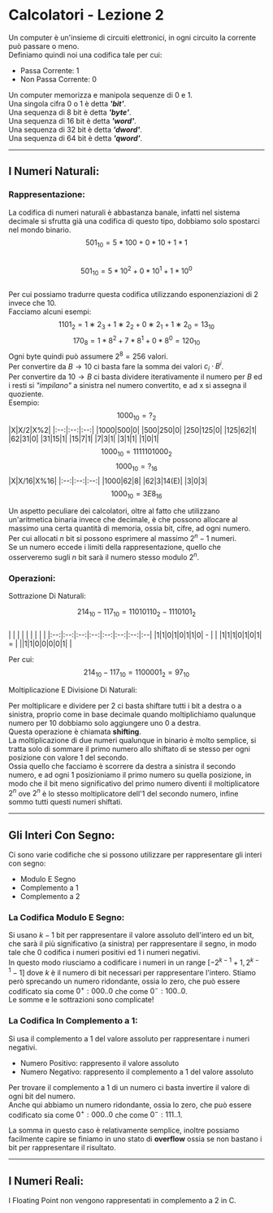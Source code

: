 <script type="text/javascript"
  src="https://cdnjs.cloudflare.com/ajax/libs/mathjax/2.7.0/MathJax.js?config=TeX-AMS_CHTML">
</script>
<script type="text/x-mathjax-config">
  MathJax.Hub.Config({
    tex2jax: {
      inlineMath: [['$','$'], ['\\(','\\)']],
      processEscapes: true},
      jax: ["input/TeX","input/MathML","input/AsciiMath","output/CommonHTML"],
      extensions: ["tex2jax.js","mml2jax.js","asciimath2jax.js","MathMenu.js","MathZoom.js","AssistiveMML.js", "[Contrib]/a11y/accessibility-menu.js"],
      TeX: {
      extensions: ["AMSmath.js","AMSsymbols.js","noErrors.js","noUndefined.js"],
      equationNumbers: {
      autoNumber: "AMS"
      }
    }
  });
</script>

Calcolatori - Lezione 2
=======================

Un computer è un'insieme di circuiti elettronici, in ogni circuito la corrente può passare o meno.  
Definiamo quindi noi una codifica tale per cui:  
- Passa Corrente: $1$  
- Non Passa Corrente: $0$  

Un computer memorizza e manipola sequenze di $0$ e $1$.  
Una singola cifra $0$ o $1$ è detta ***'bit'***.  
Una sequenza di $8$ bit è detta ***'byte'***.  
Una sequenza di $16$ bit è detta ***'word'***.  
Una sequenza di $32$ bit è detta ***'dword'***.  
Una sequenza di $64$ bit è detta ***'qword'***.  

---
I Numeri Naturali:
------------------

### Rappresentazione:  

La codifica di numeri naturali è abbastanza banale,
infatti nel sistema decimale si sfrutta già una codifica di questo tipo, dobbiamo solo spostarci nel mondo binario.  
$$501_{10} = 5*100 + 0*10 + 1*1$$  
$$501_{10} = 5*10^2 + 0*10^1 + 1*10^0$$  
Per cui possiamo tradurre questa codifica utilizzando esponenziazioni di $2$ invece che $10$.  
Facciamo alcuni esempi:  
$$1101_2 = 1∗2_3 + 1∗2_2 + 0∗2_1 + 1∗2_0 = 13_{10}$$
$$170_8 = 1*8^2 + 7*8^1 + 0*8^0 = 120_{10}$$
Ogni byte quindi può assumere $2^8 = 256$ valori.  
Per convertire da $B \rightarrow 10$ ci basta fare la somma dei valori $c_i\cdot B^i$.  
Per convertire da $10 \rightarrow B$ ci basta dividere iterativamente il numero per $B$ ed i resti si *"impilano"* a sinistra nel numero convertito, e ad x si assegna il quoziente.  
Esempio:  
$$1000_{10}=?_2$$
|X|X/2|X%2|
|:--:|:--:|:--:|
|1000|500|0|
|500|250|0|
|250|125|0|
|125|62|1|
|62|31|0|
|31|15|1|
|15|7|1|
|7|3|1|
|3|1|1|
|1|0|1|
$$1000_{10}=1111101000_2$$
$$1000_{10}=?_{16}$$
|X|X/16|X%16|
|:--:|:--:|:--:|
|1000|62|8|
|62|3|14(E)|
|3|0|3|
$$1000_{10}=3E8_{16}$$  

Un aspetto peculiare dei calcolatori, oltre al fatto che utilizzano un'aritmetica binaria invece che decimale, è che possono allocare al massimo una certa quantità di memoria, ossia bit, cifre, ad ogni numero.  
Per cui allocati $n$ bit si possono esprimere al massimo $2^n - 1$ numeri.  
Se un numero eccede i limiti della rappresentazione, quello che osserveremo sugli $n$ bit sarà il numero stesso modulo $2^n$.  

### Operazioni:

Sottrazione Di Naturali:

$$214_{10}-117_{10}=11010110_2-1110101_2$$  
| | | | | | | | |
|:--:|:--:|:--:|:--:|:--:|:--:|:--:|:--|
|$1$|$1$|$0$|$1$|$0$|$1$|$1$|$0$| - |
| |$1$|$1$|$1$|$0$|$1$|$0$|$1$| = |
||$1$|$1$|$0$|$0$|$0$|$0$|$1$| |

Per cui:  
$$214_{10}-117_{10}=1100001_2=97_{10}$$  

Moltiplicazione E Divisione Di Naturali:  

Per moltiplicare e dividere per $2$ ci basta shiftare tutti i bit a destra o a sinistra, proprio come in base decimale quando moltiplichiamo qualunque numero per $10$ dobbiamo solo aggiungere uno $0$ a destra.  
Questa operazione è chiamata **shifting**.  
La moltiplicazione di due numeri qualunque in binario è molto semplice, si tratta solo di sommare il primo numero allo shiftato di se stesso per ogni posizione con valore $1$ del secondo.  
Ossia quello che facciamo è scorrere da destra a sinistra il secondo numero, e ad ogni $1$ posizioniamo il primo numero su quella posizione, in modo che il bit meno significativo del primo numero diventi il moltiplicatore $2^n$ ove $2^n$ è lo stesso moltiplicatore dell'$1$ del secondo numero, infine sommo tutti questi numeri shiftati.  

---
Gli Interi Con Segno:
---------------------

Ci sono varie codifiche che si possono utilizzare per rappresentare gli interi con segno:  
- Modulo E Segno
- Complemento a 1
- Complemento a 2

### La Codifica Modulo E Segno:  

Si usano $k-1$ bit per rappresentare il valore assoluto dell'intero ed un bit, che sarà il più significativo (a sinistra) per rappresentare il segno, in modo tale che $0$ codifica i numeri positivi ed $1$ i numeri negativi.  
In questo modo riusciamo a codificare i numeri in un range $[-2^{k-1} + 1,2^{k-1} - 1]$ dove $k$ è il numero di bit necessari per rappresentare l'intero.
Stiamo però sprecando un numero ridondante, ossia lo zero, che può essere codificato sia come $0^+:000..0$ che come $0^-:100..0$.  
Le somme e le sottrazioni sono complicate!


### La Codifica In Complemento a 1:  

Si usa il complemento a 1 del valore assoluto per rappresentare i numeri negativi.  
- Numero Positivo: rappresento il valore assoluto
- Numero Negativo: rappresento il complemento a 1 del valore assoluto  

Per trovare il complemento a 1 di un numero ci basta invertire il valore di ogni bit del numero.  
Anche qui abbiamo un numero ridondante, ossia lo zero, che può essere codificato sia come $0^+:000..0$ che come $0^-:111..1$.  

La somma in questo caso è relativamente semplice, inoltre possiamo facilmente capire se finiamo in uno stato di **overflow** ossia se non bastano i bit per rappresentare il risultato.  




---
I Numeri Reali:
---------------
I Floating Point non vengono rappresentati in complemento a $2$ in C.  
